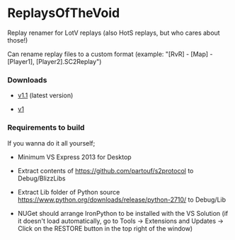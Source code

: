 # ReplaysOfTheVoid
Replay renamer for LotV replays (also HotS replays, but who cares about those!)

Can rename replay files to a custom format (example: "[RvR] - [Map] - [Player1], [Player2].SC2Replay")


### Downloads

* [v1.1](https://www.dropbox.com/s/liogiqlquzw4x9n/ReplaysOfTheVoid_v1_1.zip?dl=0) (latest version)

* [v1](https://www.dropbox.com/s/dnxgruya3vgc5rt/ReplaysOfTheVoid_v1.zip?dl=0)


### Requirements to build

If you wanna do it all yourself;

* Minimum VS Express 2013 for Desktop

* Extract contents of https://github.com/partouf/s2protocol to Debug/BlizzLibs

* Extract Lib folder of Python source https://www.python.org/downloads/release/python-2710/ to Debug/Lib

* NUGet should arrange IronPython to be installed with the VS Solution (if it doesn't load automatically, go to Tools -> Extensions and Updates -> Click on the RESTORE button in the top right of the window)
